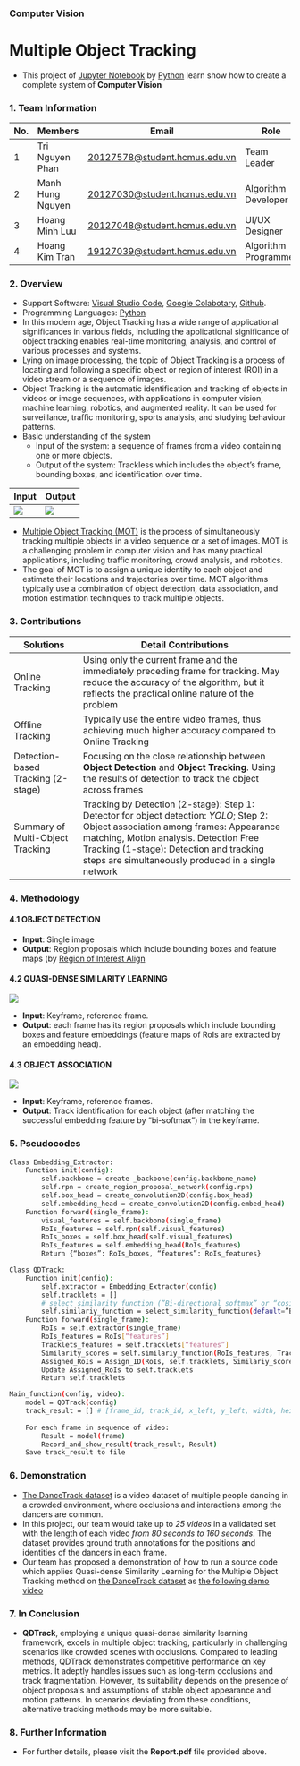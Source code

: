 ### Computer Vision
# Multiple Object Tracking
- This project of [Jupyter Notebook](https://jupyter.org/) by [Python](https://www.python.org/) learn show how to create a complete system of **Computer Vision**

### 1. Team Information
|No.| Members          | Email                         | Role                 |
|---|------------------|-------------------------------|----------------------|
| 1 | Tri Nguyen Phan  | 20127578@student.hcmus.edu.vn | Team Leader          |
| 2 | Manh Hung Nguyen | 20127030@student.hcmus.edu.vn | Algorithm Developer  |
| 3 | Hoang Minh Luu   | 20127048@student.hcmus.edu.vn | UI/UX Designer       |
| 4 | Hoang Kim Tran   | 19127039@student.hcmus.edu.vn | Algorithm Programmer |

### 2. Overview
- Support Software: [Visual Studio Code](https://code.visualstudio.com/), [Google Colabotary](https://colab.google/), [Github](https://github.com/).
- Programming Languages: [Python](https://www.python.org/)
- In this modern age, Object Tracking has a wide range of applicational significances in various fields, including the applicational significance of object tracking enables real-time monitoring, analysis, and control of various processes and systems. 
- Lying on image processing, the topic of Object Tracking is a process of locating and following a specific object or region of interest (ROI) in a video stream or a sequence of images.
- Object Tracking is the automatic identification and tracking of objects in videos or image sequences, with applications in computer vision, machine learning, robotics, and augmented reality. It can be used for surveillance, traffic monitoring, sports analysis, and studying behaviour patterns.
- Basic understanding of the system
    - Input of the system: a sequence of frames from a video containing one or more objects.
    - Output of the system: Trackless which includes the object’s frame, bounding boxes, and identification over time.

|Input|Output|
|-------------------------------------------|-------------------------------------------|
|<img src="https://i.imgur.com/Gbb1isv.png">|<img src="https://i.imgur.com/KDIqiZ6.png">|

- [Multiple Object Tracking (MOT)](https://en.wikipedia.org/wiki/Multiple_object_tracking) is the process of simultaneously tracking multiple objects in a video sequence or a set of images. MOT is a challenging problem in computer vision and has many practical applications, including traffic monitoring, crowd analysis, and robotics.
- The goal of MOT is to assign a unique identity to each object and estimate their locations and trajectories over time. MOT algorithms typically use a combination of object detection, data association, and motion estimation techniques to track multiple objects.

### 3. Contributions
|Solutions|Detail Contributions|
|---------|--------------------|
|Online Tracking|Using only the current frame and the immediately preceding frame for tracking. May reduce the accuracy of the algorithm, but it reflects the practical online nature of the problem|
|Offline Tracking|Typically use the entire video frames, thus achieving much higher accuracy compared to Online Tracking|
|Detection-based Tracking (2-stage)|Focusing on the close relationship between **Object Detection** and **Object Tracking**. Using the results of detection to track the object across frames|
|Summary of Multi-Object Tracking|Tracking by Detection (2-stage): Step 1: Detector for object detection: *YOLO*; Step 2: Object association among frames: Appearance matching, Motion analysis. Detection Free Tracking (1-stage): Detection and tracking steps are simultaneously produced in a single network|

### 4. Methodology
#### 4.1 OBJECT DETECTION
- **Input**: Single image
- **Output**: Region proposals which include bounding boxes and feature maps (by [Region of Interest Align](https://paperswithcode.com/method/roi-align)

#### 4.2 QUASI-DENSE SIMILARITY LEARNING
<img src="https://i.imgur.com/FiEc7YV.png">

- **Input**: Keyframe, reference frame.
- **Output**: each frame has its region proposals which include bounding boxes and feature embeddings (feature maps of RoIs are extracted by an embedding head).

#### 4.3 OBJECT ASSOCIATION
<img src="https://i.imgur.com/CDtlkKX.png">

- **Input**: Keyframe, reference frames.
- **Output**: Track identification for each object (after matching the successful embedding feature by “bi-softmax”) in the keyframe. 

### 5. Pseudocodes
```sh
Class Embedding_Extractor:
	Function init(config):
		self.backbone = create _backbone(config.backbone_name)
		self.rpn = create_region_proposal_network(config.rpn)
		self.box_head = create_convolution2D(config.box_head)
		self.embedding_head = create_convolution2D(config.embed_head)
	Function forward(single_frame):
		visual_features = self.backbone(single_frame)
		RoIs_features = self.rpn(self.visual_features)
		RoIs_boxes = self.box_head(self.visual_features)
		RoIs_features = self.embedding_head(RoIs_features)
		Return {“boxes”: RoIs_boxes, “features”: RoIs_features}
```

```sh
Class QDTrack:
	Function init(config):
		self.extractor = Embedding_Extractor(config)
		self.tracklets = []
		# select similarity function (”Bi-directional softmax” or “cosine")
		self.similariy_function = select_similarity_function(default=”Bi-directional softmax”) 
	Function forward(single_frame):
		RoIs = self.extractor(single_frame)
		RoIs_features = RoIs[“features”]
		Tracklets_features = self.tracklets[“features”]
		Similarity_scores = self.similariy_function(RoIs_features, Tracklets_features)
		Assigned_RoIs = Assign_ID(RoIs, self.tracklets, Similariy_scores, config.threshold)
		Update Assigned_RoIs to self.tracklets
		Return self.tracklets
```

```sh
Main_function(config, video):
    model = QDTrack(config)
    track_result = [] # [frame_id, track_id, x_left, y_left, width, height, 1, 1, 1]
    
    For each frame in sequence of video:
    	Result = model(frame)
    	Record_and_show_result(track_result, Result)
    Save track_result to file
```

### 6. Demonstration
- [The DanceTrack dataset](https://github.com/DanceTrack/DanceTrack) is a video dataset of multiple people dancing in a crowded environment, where occlusions and interactions among the dancers are common.
- In this project, our team would take up to *25 videos* in a validated set with the length of each video *from 80 seconds to 160 seconds*. The dataset provides ground truth annotations for the positions and identities of the dancers in each frame.
- Our team has proposed a demonstration of how to run a source code which applies Quasi-dense Similarity Learning for the Multiple Object Tracking method on [the DanceTrack dataset](https://github.com/DanceTrack/DanceTrack) as [the following demo video](https://drive.google.com/file/d/1jZlghnBrB3cLdwpJ9VEvXgVwVBgJHLk5/view)


### 7. In Conclusion
- **QDTrack**, employing a unique quasi-dense similarity learning framework, excels in multiple object tracking, particularly in challenging scenarios like crowded scenes with occlusions. Compared to leading methods, QDTrack demonstrates competitive performance on key metrics. It adeptly handles issues such as long-term occlusions and track fragmentation. However, its suitability depends on the presence of object proposals and assumptions of stable object appearance and motion patterns. In scenarios deviating from these conditions, alternative tracking methods may be more suitable.

### 8. Further Information
- For further details, please visit the **Report.pdf** file provided above.
